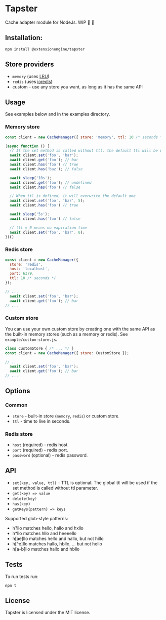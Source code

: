 # Tapster
Cache adapter module for NodeJs. WIP 🚧 🚧

## Installation:
```
npm install @extensionengine/tapster
```

## Store providers
- `memory` (uses [LRU](https://github.com/isaacs/node-lru-cache))
- `redis` (uses [ioredis](https://github.com/luin/ioredis))
- custom - use any store you want, as long as it has the same API

## Usage
See examples below and in the examples directory.

### Memory store
```js
const client = new CacheManager({ store: 'memory', ttl: 10 /* seconds */ });

(async function () {
  // If the set method is called without ttl, the default ttl will be used
  await client.set('foo', 'bar');
  await client.get('foo'); // bar
  await client.has('foo') // true
  await client.has('baz'); // false

  await sleep('10s');
  await client.get('foo'); // undefined
  await client.has('foo') // false

  // When ttl is defined, it will overwrite the default one
  await client.set('foo', 'bar', 5);
  await client.has('foo') // true

  await sleep('5s');
  await client.has('foo') // false

  // ttl = 0 means no expiration time
  await client.set('foo', 'bar', 0);
})()
```

### Redis store
```js
const client = new CacheManager({
  store: 'redis',
  host: 'localhost',
  port: 6379,
  ttl: 10 /* seconds */
});

// ...
  await client.set('foo', 'bar');
  await client.get('foo'); // bar
// ...  
```

### Custom store
You can use your own custom store by creating one with the same API as the built-in memory stores (such as a memory or redis). See `example/custom-store.js`.
```js
class CustomStore { /* ... */ }
const client = new CacheManager({ store: CustomStore });

// ...
  await client.set('foo', 'bar');
  await client.get('foo'); // bar
// ...  
```
## Options
### Common
- `store` - built-in store (`memory`, `redis`) or custom store.
- `ttl` - time to live in seconds.
### Redis store
- `host` (required) - redis host.
- `port` (required) - redis port.
- `password` (optional) - redis password.

## API
- `set(key, value, ttl)` - TTL is optional. The global ttl will be used if the set method is called without ttl parameter.
- `get(key) => value`
- `delete(key)`
- `has(key)`
- `getKeys(pattern) => keys`

Supported glob-style patterns:
- h?llo matches hello, hallo and hxllo
- h*llo matches hllo and heeeello
- h[ae]llo matches hello and hallo, but not hillo
- h[^e]llo matches hallo, hbllo, ... but not hello
- h[a-b]llo matches hallo and hbllo

## Tests
To run tests run: 
```
npm t
```

## License
Tapster is licensed under the MIT license.
